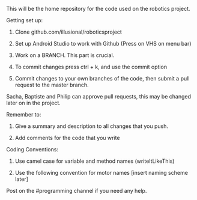 This will be the home repository for the code used on the robotics project.

Getting set up:
1) Clone github.com/illusional/roboticsproject

2) Set up Android Studio to work with Github (Press on VHS on menu bar)

3) Work on a BRANCH. This part is crucial.

4) To commit changes press ctrl + k, and use the commit option

5) Commit changes to your own branches of the code, then submit a pull request to the master branch.

Sacha, Baptiste and Philip can approve pull requests, this may be changed later on in the project.

Remember to:

1) Give a summary and description to all changes that you push.

2) Add comments for the code that you write

Coding Conventions:

1) Use camel case for variable and method names (writeItLikeThis)

2) Use the following convention for motor names [insert naming scheme later]

Post on the #programming channel if you need any help.
